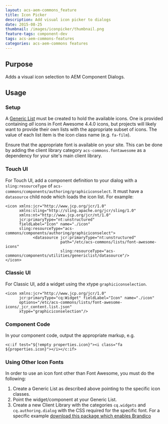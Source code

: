 ```yaml
---
layout: acs-aem-commons_feature
title: Icon Picker
description: Add visual icon picker to dialogs
date: 2015-08-25
thumbnail: /images/iconpicker/thumbnail.png
feature-tags: component-dev
tags: acs-aem-commons-features
categories: acs-aem-commons features
---
```


## Purpose

Adds a visual icon selection to AEM Component Dialogs.

## Usage

### Setup

A [Generic List](/acs-aem-commons/features/generic-lists.html) must be created to hold the available icons. One is provided containing *all* icons in Font Awesome 4.4.0 icons, but projects will likely want to provide their own lists with the appropriate subset of icons. The value of each list item is the icon class name (e.g. `fa-film`).

Ensure that the appropriate font is available on your site. This can be done by adding the client library category `acs-commons.fontawesome` as a dependency for your site's main client library.

### Touch UI

For Touch UI, add a component definition to your dialog with a `sling:resourceType` of `acs-commons/components/authoring/graphiciconselect`. It must have a `datasource` child node which loads the icon list. For example:

    <icon xmlns:jcr="http://www.jcp.org/jcr/1.0"
          xmlns:sling="http://sling.apache.org/jcr/sling/1.0"
          xmlns:nt="http://www.jcp.org/jcr/nt/1.0"
          jcr:primaryType="nt:unstructured"
          fieldLabel="Icon" name="./icon"
          sling:resourceType="acs-commons/components/authoring/graphiciconselect">
                <datasource jcr:primaryType="nt:unstructured"
                            path="/etc/acs-commons/lists/font-awesome-icons"
                            sling:resourceType="acs-commons/components/utilities/genericlist/datasource"/>
    </icon>

### Classic UI

For Classic UI, add a widget using the xtype `graphiciconselection`.

    <icon xmlns:jcr="http://www.jcp.org/jcr/1.0"
          jcr:primaryType="cq:Widget" fieldLabel="Icon" name="./icon"
          options="/etc/acs-commons/lists/font-awesome-icons/_jcr_content.list.json"
          xtype="graphiciconselection"/>

### Component Code

In your component code, output the appropriate markup, e.g.

    <c:if test="${!empty properties.icon}"><i class="fa ${properties.icon}"></i></c:if>

### Using Other Icon Fonts

In order to use an icon font other than Font Awesome, you must do the following:

1. Create a Generic List as described above pointing to the specific icon classes.
2. Point the widget/component at your Generic List.
3. Create a new Client Library with the categories `cq.widgets` and `cq.authoring.dialog` with the CSS required for the specific font. For a specific example [download this package which enables Brandico](https://files.acrobat.com/a/preview/265e6578-936d-4ffc-8b14-99355c8baf08)
